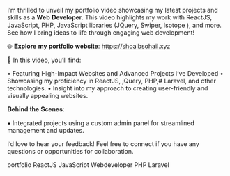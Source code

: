 

I’m thrilled to unveil my portfolio video showcasing my latest projects and skills as a 𝐖𝐞𝐛 𝐃𝐞𝐯𝐞𝐥𝐨𝐩𝐞𝐫. This video highlights my work with ReactJS, JavaScript, PHP, JavaScript libraries (JQuery, Swiper, Isotope ), and more. See how I bring ideas to life through engaging web development!

🌐 𝐄𝐱𝐩𝐥𝐨𝐫𝐞 𝐦𝐲 𝐩𝐨𝐫𝐭𝐟𝐨𝐥𝐢𝐨 𝐰𝐞𝐛𝐬𝐢𝐭𝐞: https://shoaibsohail.xyz

🔹 In this video, you’ll find:

• Featuring High-Impact Websites and Advanced Projects I’ve Developed
• Showcasing my proficiency in ReactJS, jQuery, PHP,# Laravel, and other technologies.
• Insight into my approach to creating user-friendly and visually appealing websites.

𝐁𝐞𝐡𝐢𝐧𝐝 𝐭𝐡𝐞 𝐒𝐜𝐞𝐧𝐞𝐬:

• Integrated projects using a custom admin panel for streamlined management and updates.

I’d love to hear your feedback! Feel free to connect if you have any questions or opportunities for collaboration.

portfolio ReactJS JavaScript Webdeveloper PHP Laravel
